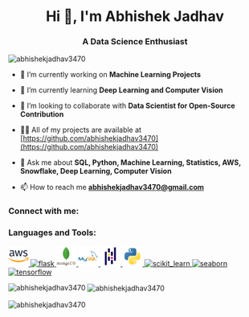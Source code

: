 <h1 align="center">Hi 👋, I'm Abhishek Jadhav</h1>
<h3 align="center">A Data Science Enthusiast </h3>

<p align="left"> <img src="https://komarev.com/ghpvc/?username=abhishekjadhav3470&label=Profile%20views&color=0e75b6&style=flat" alt="abhishekjadhav3470" /> </p>

- 🔭 I’m currently working on **Machine Learning Projects**

- 🌱 I’m currently learning **Deep Learning and Computer Vision**

- 👯 I’m looking to collaborate with **Data Scientist for Open-Source Contribution**

- 👨‍💻 All of my projects are available at [https://github.com/abhishekjadhav3470](https://github.com/abhishekjadhav3470)

- 💬 Ask me about **SQL, Python, Machine Learning, Statistics, AWS, Snowflake, Deep Learning, Computer Vision**

- 📫 How to reach me **abhishekjadhav3470@gmail.com**

<h3 align="left">Connect with me:</h3>
<p align="left">
</p>

<h3 align="left">Languages and Tools:</h3>
<p align="left"> <a href="https://aws.amazon.com" target="_blank" rel="noreferrer"> <img src="https://raw.githubusercontent.com/devicons/devicon/master/icons/amazonwebservices/amazonwebservices-original-wordmark.svg" alt="aws" width="40" height="40"/> </a> <a href="https://flask.palletsprojects.com/" target="_blank" rel="noreferrer"> <img src="https://www.vectorlogo.zone/logos/pocoo_flask/pocoo_flask-icon.svg" alt="flask" width="40" height="40"/> </a> <a href="https://www.mongodb.com/" target="_blank" rel="noreferrer"> <img src="https://raw.githubusercontent.com/devicons/devicon/master/icons/mongodb/mongodb-original-wordmark.svg" alt="mongodb" width="40" height="40"/> </a> <a href="https://www.mysql.com/" target="_blank" rel="noreferrer"> <img src="https://raw.githubusercontent.com/devicons/devicon/master/icons/mysql/mysql-original-wordmark.svg" alt="mysql" width="40" height="40"/> </a> <a href="https://pandas.pydata.org/" target="_blank" rel="noreferrer"> <img src="https://raw.githubusercontent.com/devicons/devicon/2ae2a900d2f041da66e950e4d48052658d850630/icons/pandas/pandas-original.svg" alt="pandas" width="40" height="40"/> </a> <a href="https://www.python.org" target="_blank" rel="noreferrer"> <img src="https://raw.githubusercontent.com/devicons/devicon/master/icons/python/python-original.svg" alt="python" width="40" height="40"/> </a> <a href="https://scikit-learn.org/" target="_blank" rel="noreferrer"> <img src="https://upload.wikimedia.org/wikipedia/commons/0/05/Scikit_learn_logo_small.svg" alt="scikit_learn" width="40" height="40"/> </a> <a href="https://seaborn.pydata.org/" target="_blank" rel="noreferrer"> <img src="https://seaborn.pydata.org/_images/logo-mark-lightbg.svg" alt="seaborn" width="40" height="40"/> </a> <a href="https://www.tensorflow.org" target="_blank" rel="noreferrer"> <img src="https://www.vectorlogo.zone/logos/tensorflow/tensorflow-icon.svg" alt="tensorflow" width="40" height="40"/> </a> </p>

<p><img align="left" src="https://github-readme-stats.vercel.app/api/top-langs?username=abhishekjadhav3470&show_icons=true&locale=en&layout=compact" alt="abhishekjadhav3470" /></p>

<p>&nbsp;<img align="center" src="https://github-readme-stats.vercel.app/api?username=abhishekjadhav3470&show_icons=true&locale=en" alt="abhishekjadhav3470" /></p>

<p><img align="center" src="https://github-readme-streak-stats.herokuapp.com/?user=abhishekjadhav3470&" alt="abhishekjadhav3470" /></p>
